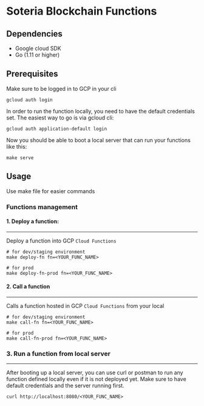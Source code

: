 # Soteria Blockchain Functions

## Dependencies

- Google cloud SDK
- Go (1.11 or higher)

## Prerequisites

Make sure to be logged in to GCP in your cli
```
gcloud auth login
```
In order to run the function locally, you need to have the default credentials set.
The easiest way to go is via gcloud cli:
```
gcloud auth application-default login
```
Now you should be able to boot a local server that can run your functions like this:
```
make serve
```
## Usage

Use make file for easier commands

### Functions management

#### 1. Deploy a function:

------------
Deploy a function into GCP `Cloud Functions`
```
# for dev/staging environment
make deploy-fn fn=<YOUR_FUNC_NAME>

# for prod
make deploy-fn-prod fn=<YOUR_FUNC_NAME>
```
#### 2. Call a function
----------------
Calls a function hosted in GCP `Cloud Functions` from your local
```
# for dev/staging environment
make call-fn fn=<YOUR_FUNC_NAME>

# for prod
make call-fn-prod fn=<YOUR_FUNC_NAME>
```

### 3. Run a function from local server
-----------------
After booting up a local server, you can use curl or postman to run any function defined locally even if it is not deployed yet.
Make sure to have default credentials and the server running first.
```
curl http://localhost:8080/<YOUR_FUNC_NAME>
```

